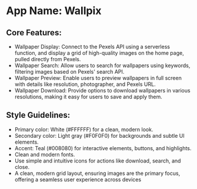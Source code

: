 # **App Name**: Wallpix

## Core Features:

- Wallpaper Display: Connect to the Pexels API using a serverless function, and display a grid of high-quality images on the home page, pulled directly from Pexels.
- Wallpaper Search: Allow users to search for wallpapers using keywords, filtering images based on Pexels' search API.
- Wallpaper Preview: Enable users to preview wallpapers in full screen with details like resolution, photographer, and Pexels URL.
- Wallpaper Download: Provide options to download wallpapers in various resolutions, making it easy for users to save and apply them.

## Style Guidelines:

- Primary color: White (#FFFFFF) for a clean, modern look.
- Secondary color: Light gray (#F0F0F0) for backgrounds and subtle UI elements.
- Accent: Teal (#008080) for interactive elements, buttons, and highlights.
- Clean and modern fonts.
- Use simple and intuitive icons for actions like download, search, and close.
- A clean, modern grid layout, ensuring images are the primary focus, offering a seamless user experience across devices